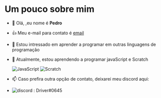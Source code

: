 # Um pouco sobre mim

- 👋 Olá, ,eu nome é **Pedro**
- :+1: Meu e-mail para contato é [email](atepilato@gmail.com)
- 👀 Estou intressado em aprender a programar em outras linguagens de programação
- 🌱 Atualmente, estou aprendendo a programar javaScript e Scratch

  ![JavaScript](https://img.shields.io/badge/JavaScript-323330?style=for-the-badge&logo=javascript&logoColor=F7DF1E) ![Scratch](https://img.shields.io/badge/Scratch-4D97FF?style=for-the-badge&logo=Scratch&logoColor=white)

- 📫 Caso prefira outra opção de contato, deixarei meu discord aqui:
- ![discord](https://img.shields.io/badge/Discord-5865F2?style=for-the-badge&logo=discord&logoColor=white) : Driver#0645



<!---
GalileozinnUwU/GalileozinnUwU is a ✨ special ✨ repository because its `README.md` (this file) appears on your GitHub profile.
You can click the Preview link to take a look at your changes.
--->
